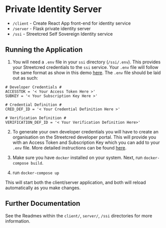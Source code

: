# Private Identity Server

- `/client` - Create React App front-end for identity service
- `/server` - Flask private identity server
- `/ssi` - Streetcred Self Sovereign Identity service

## Running the Application

1. You will need a `.env` file in your `ssi` directory (`/ssi/.env`). This provides your Streetcred credentials to the `ssi` service. Your `.env` file will follow the same format as show in this demo [here](https://github.com/streetcred-id/iiw-demo). The `.env` file should be laid out as such:
```
# Developer Credentials #
ACCESSTOK = '< Your Access Token Here >'
SUBKEY = '< Your Subscription Key Here >'

# Credential Definition #
CRED_DEF_ID = '< Your Credential Definition Here >'

# Verification Definition #
VERIFICATION_DEF_ID = '< Your Verification Definition Here>'
```

2. To generate your own developer credentials you will have to create an organisation on the Streetcred developer portal. This will provide you with an Access Token and Subscription Key which you can add to your `.env` file. More detailed instructions can be found [here](https://github.com/streetcred-id/iiw-demo).

3. Make sure you have `docker` installed on your system. Next, run `docker-compose build`.

4. run `docker-compose up`

This will start both the client/server application, and both will reload automatically as you make changes.

## Further Documentation

See the Readmes within the `client/`, `server/`, `/ssi` directories for more information.
